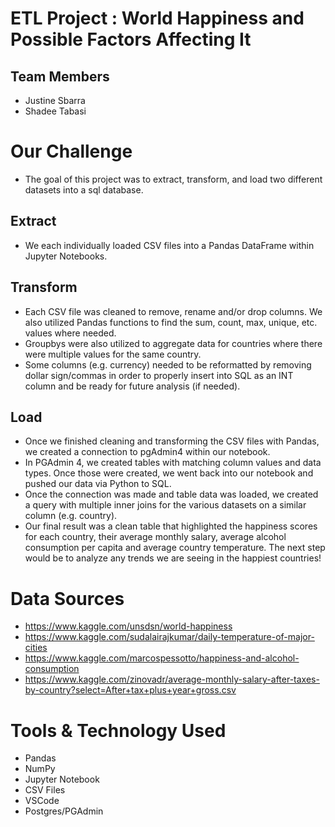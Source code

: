# ETL Project : World Happiness and Possible Factors Affecting It

## Team Members 
* Justine Sbarra
* Shadee Tabasi

# Our Challenge
* The goal of this project was to extract, transform, and load two different datasets into a sql database.

## Extract
* We each individually loaded CSV files into a Pandas DataFrame within Jupyter Notebooks.  

## Transform
* Each CSV file was cleaned to remove, rename and/or drop columns. We also utilized Pandas functions to find the sum, count, max, unique, etc. values where needed.
* Groupbys were also utilized to aggregate data for countries where there were multiple values for the same country.
* Some columns (e.g. currency) needed to be reformatted by removing dollar sign/commas in order to properly insert into SQL as an INT column and be ready for future analysis (if needed).

## Load
* Once we finished cleaning and transforming the CSV files with Pandas, we created a connection to pgAdmin4 within our notebook.
* In PGAdmin 4, we created tables with matching column values and data types. Once those were created, we went back into our notebook and pushed our data via Python to SQL. 
* Once the connection was made and table data was loaded, we created a query with multiple inner joins for the various datasets on a similar column (e.g. country).
* Our final result was a clean table that highlighted the happiness scores for each country, their average monthly salary, average alcohol consumption per capita and average country temperature. The next step would be to analyze any trends we are seeing in the happiest countries!

# Data Sources

* https://www.kaggle.com/unsdsn/world-happiness
* https://www.kaggle.com/sudalairajkumar/daily-temperature-of-major-cities
* https://www.kaggle.com/marcospessotto/happiness-and-alcohol-consumption
* https://www.kaggle.com/zinovadr/average-monthly-salary-after-taxes-by-country?select=After+tax+plus+year+gross.csv



# Tools & Technology Used
* Pandas
* NumPy
* Jupyter Notebook
* CSV Files
* VSCode
* Postgres/PGAdmin
